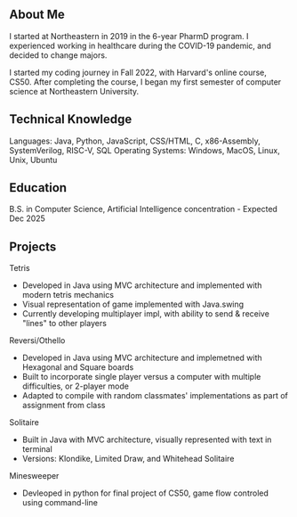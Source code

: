 ## About Me

I started at Northeastern in 2019 in the 6-year PharmD program. I experienced working in healthcare during the COVID-19 pandemic, and decided to change majors.

I started my coding journey in Fall 2022, with Harvard's online course, CS50. After completing the course, I began my first semester of computer science at Northeastern University.

## Technical Knowledge

Languages: Java, Python, JavaScript, CSS/HTML, C, x86-Assembly, SystemVerilog, RISC-V, SQL
Operating Systems: Windows, MacOS, Linux, Unix, Ubuntu

## Education

B.S. in Computer Science, Artificial Intelligence concentration - Expected Dec 2025

## Projects

Tetris
- Developed in Java using MVC architecture and implemented with modern tetris mechanics
- Visual representation of game implemented with Java.swing
- Currently developing multiplayer impl, with ability to send & receive "lines" to other players

Reversi/Othello
- Developed in Java using MVC architecture and implemetned with Hexagonal and Square boards
- Built to incorporate single player versus a computer with multiple difficulties, or 2-player mode
- Adapted to compile with random classmates' implementations as part of assignment from class

Solitaire
- Built in Java with MVC architecture, visually represented with text in terminal
- Versions: Klondike, Limited Draw, and Whitehead Solitaire

Minesweeper
- Devleoped in python for final project of CS50, game flow controled using command-line
